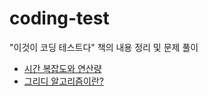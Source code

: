 # coding-test

"이것이 코딩 테스트다" 책의 내용 정리 및 문제 풀이

* [시간 복잡도와 연산량](https://devlife31.tistory.com/7)
* [그리디 알고리즘이란?](https://devlife31.tistory.com/8)
